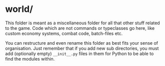 # world/

This folder is meant as a miscellaneous folder for all that other stuff
related to the game. Code which are not commands or typeclasses go
here, like custom economy systems, combat code, batch-files etc. 

You can restructure and even rename this folder as best fits your
sense of organisation. Just remember that if you add new sub
directories, you must add (optionally empty) `__init__.py` files in
them for Python to be able to find the modules within. 
